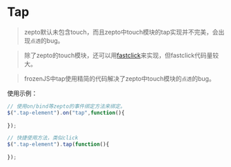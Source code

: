 # Tap

> zepto默认未包含touch，而且zepto中touch模块的tap实现并不完美，会出现`点透`的bug。

> 除了zepto的touch模块，还可以用[fastclick](https://github.com/ftlabs/fastclick)来实现，但fastclick代码量较大。

> frozenJS中tap使用精简的代码解决了zepto中touch模块的`点透`的bug。

使用示例：

```js
// 使用on/bind等zepto的事件绑定方法来绑定。
$(".tap-element").on("tap",function(){
	
});

// 快捷使用方法，类似click
$(".tap-element").tap(function(){
	
});
```